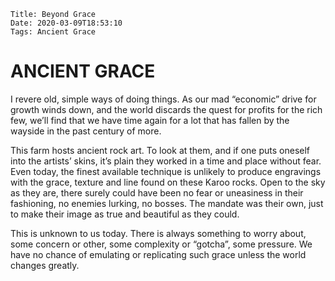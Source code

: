     Title: Beyond Grace
    Date: 2020-03-09T18:53:10
    Tags: Ancient Grace


# ANCIENT GRACE

I revere old, simple ways of doing things. As our mad “economic” drive for growth winds down, and the world discards the quest for profits for the rich few, we’ll find that we have time again for a lot that has fallen by the wayside in the past century of more. 

<!-- more -->

This farm hosts ancient rock art. To look at them, and if one puts oneself into the artists’ skins, it’s plain they worked in a time and place without fear.  Even today, the finest available technique is unlikely to produce engravings with the grace, texture and line found on these Karoo rocks. Open to the sky as they are, there surely could have been no fear or uneasiness in their fashioning, no enemies lurking, no bosses.  The mandate was their own, just to make their image as true and beautiful as they could.

This is unknown to us today. There is always something to worry about, some concern or other, some complexity or “gotcha”, some pressure. We have no chance of emulating or replicating such grace unless the world changes greatly.

